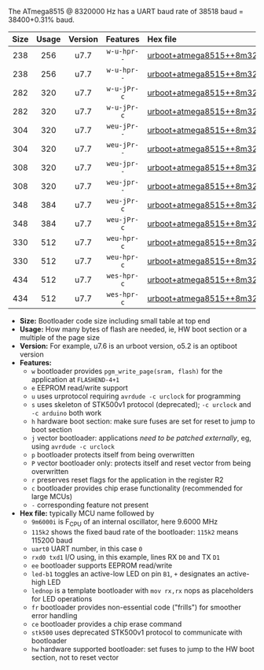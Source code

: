 The ATmega8515 @ 8320000 Hz has a UART baud rate of 38518 baud = 38400+0.31% baud.

|Size|Usage|Version|Features|Hex file|
|:-:|:-:|:-:|:-:|:--|
|238|256|u7.7|`w-u-hpr--`|[urboot+atmega8515++8m3200i+++38k4_uart0_rxd0_txd1_led+b0_fr_hw.hex](https://raw.githubusercontent.com/stefanrueger/urboot.hex/main/mcus/atmega8515/internal_oscillator/fint++8m3200_Hz/br+++38k4_bps/urboot+atmega8515++8m3200i+++38k4_uart0_rxd0_txd1_led+b0_fr_hw.hex)|
|238|256|u7.7|`w-u-hpr--`|[urboot+atmega8515++8m3200i+++38k4_uart0_rxd0_txd1_lednop_fr_hw.hex](https://raw.githubusercontent.com/stefanrueger/urboot.hex/main/mcus/atmega8515/internal_oscillator/fint++8m3200_Hz/br+++38k4_bps/urboot+atmega8515++8m3200i+++38k4_uart0_rxd0_txd1_lednop_fr_hw.hex)|
|282|320|u7.7|`w-u-jPr-c`|[urboot+atmega8515++8m3200i+++38k4_uart0_rxd0_txd1_led+b0_fr_ce.hex](https://raw.githubusercontent.com/stefanrueger/urboot.hex/main/mcus/atmega8515/internal_oscillator/fint++8m3200_Hz/br+++38k4_bps/urboot+atmega8515++8m3200i+++38k4_uart0_rxd0_txd1_led+b0_fr_ce.hex)|
|282|320|u7.7|`w-u-jPr-c`|[urboot+atmega8515++8m3200i+++38k4_uart0_rxd0_txd1_lednop_fr_ce.hex](https://raw.githubusercontent.com/stefanrueger/urboot.hex/main/mcus/atmega8515/internal_oscillator/fint++8m3200_Hz/br+++38k4_bps/urboot+atmega8515++8m3200i+++38k4_uart0_rxd0_txd1_lednop_fr_ce.hex)|
|304|320|u7.7|`weu-jPr--`|[urboot+atmega8515++8m3200i+++38k4_uart0_rxd0_txd1_ee_led+b0.hex](https://raw.githubusercontent.com/stefanrueger/urboot.hex/main/mcus/atmega8515/internal_oscillator/fint++8m3200_Hz/br+++38k4_bps/urboot+atmega8515++8m3200i+++38k4_uart0_rxd0_txd1_ee_led+b0.hex)|
|304|320|u7.7|`weu-jPr--`|[urboot+atmega8515++8m3200i+++38k4_uart0_rxd0_txd1_ee_lednop.hex](https://raw.githubusercontent.com/stefanrueger/urboot.hex/main/mcus/atmega8515/internal_oscillator/fint++8m3200_Hz/br+++38k4_bps/urboot+atmega8515++8m3200i+++38k4_uart0_rxd0_txd1_ee_lednop.hex)|
|308|320|u7.7|`weu-jpr--`|[urboot+atmega8515++8m3200i+++38k4_uart0_rxd0_txd1_ee_led+b0_fr.hex](https://raw.githubusercontent.com/stefanrueger/urboot.hex/main/mcus/atmega8515/internal_oscillator/fint++8m3200_Hz/br+++38k4_bps/urboot+atmega8515++8m3200i+++38k4_uart0_rxd0_txd1_ee_led+b0_fr.hex)|
|308|320|u7.7|`weu-jpr--`|[urboot+atmega8515++8m3200i+++38k4_uart0_rxd0_txd1_ee_lednop_fr.hex](https://raw.githubusercontent.com/stefanrueger/urboot.hex/main/mcus/atmega8515/internal_oscillator/fint++8m3200_Hz/br+++38k4_bps/urboot+atmega8515++8m3200i+++38k4_uart0_rxd0_txd1_ee_lednop_fr.hex)|
|348|384|u7.7|`weu-jPr-c`|[urboot+atmega8515++8m3200i+++38k4_uart0_rxd0_txd1_ee_led+b0_fr_ce.hex](https://raw.githubusercontent.com/stefanrueger/urboot.hex/main/mcus/atmega8515/internal_oscillator/fint++8m3200_Hz/br+++38k4_bps/urboot+atmega8515++8m3200i+++38k4_uart0_rxd0_txd1_ee_led+b0_fr_ce.hex)|
|348|384|u7.7|`weu-jPr-c`|[urboot+atmega8515++8m3200i+++38k4_uart0_rxd0_txd1_ee_lednop_fr_ce.hex](https://raw.githubusercontent.com/stefanrueger/urboot.hex/main/mcus/atmega8515/internal_oscillator/fint++8m3200_Hz/br+++38k4_bps/urboot+atmega8515++8m3200i+++38k4_uart0_rxd0_txd1_ee_lednop_fr_ce.hex)|
|330|512|u7.7|`weu-hpr-c`|[urboot+atmega8515++8m3200i+++38k4_uart0_rxd0_txd1_ee_led+b0_fr_ce_hw.hex](https://raw.githubusercontent.com/stefanrueger/urboot.hex/main/mcus/atmega8515/internal_oscillator/fint++8m3200_Hz/br+++38k4_bps/urboot+atmega8515++8m3200i+++38k4_uart0_rxd0_txd1_ee_led+b0_fr_ce_hw.hex)|
|330|512|u7.7|`weu-hpr-c`|[urboot+atmega8515++8m3200i+++38k4_uart0_rxd0_txd1_ee_lednop_fr_ce_hw.hex](https://raw.githubusercontent.com/stefanrueger/urboot.hex/main/mcus/atmega8515/internal_oscillator/fint++8m3200_Hz/br+++38k4_bps/urboot+atmega8515++8m3200i+++38k4_uart0_rxd0_txd1_ee_lednop_fr_ce_hw.hex)|
|434|512|u7.7|`wes-hpr-c`|[urboot+atmega8515++8m3200i+++38k4_uart0_rxd0_txd1_ee_led+b0_fr_ce_stk500_hw.hex](https://raw.githubusercontent.com/stefanrueger/urboot.hex/main/mcus/atmega8515/internal_oscillator/fint++8m3200_Hz/br+++38k4_bps/urboot+atmega8515++8m3200i+++38k4_uart0_rxd0_txd1_ee_led+b0_fr_ce_stk500_hw.hex)|
|434|512|u7.7|`wes-hpr-c`|[urboot+atmega8515++8m3200i+++38k4_uart0_rxd0_txd1_ee_lednop_fr_ce_stk500_hw.hex](https://raw.githubusercontent.com/stefanrueger/urboot.hex/main/mcus/atmega8515/internal_oscillator/fint++8m3200_Hz/br+++38k4_bps/urboot+atmega8515++8m3200i+++38k4_uart0_rxd0_txd1_ee_lednop_fr_ce_stk500_hw.hex)|

- **Size:** Bootloader code size including small table at top end
- **Usage:** How many bytes of flash are needed, ie, HW boot section or a multiple of the page size
- **Version:** For example, u7.6 is an urboot version, o5.2 is an optiboot version
- **Features:**
  + `w` bootloader provides `pgm_write_page(sram, flash)` for the application at `FLASHEND-4+1`
  + `e` EEPROM read/write support
  + `u` uses urprotocol requiring `avrdude -c urclock` for programming
  + `s` uses skeleton of STK500v1 protocol (deprecated); `-c urclock` and `-c arduino` both work
  + `h` hardware boot section: make sure fuses are set for reset to jump to boot section
  + `j` vector bootloader: applications *need to be patched externally*, eg, using `avrdude -c urclock`
  + `p` bootloader protects itself from being overwritten
  + `P` vector bootloader only: protects itself and reset vector from being overwritten
  + `r` preserves reset flags for the application in the register R2
  + `c` bootloader provides chip erase functionality (recommended for large MCUs)
  + `-` corresponding feature not present
- **Hex file:** typically MCU name followed by
  + `9m6000i` is F<sub>CPU</sub> of an internal oscillator, here 9.6000 MHz
  + `115k2` shows the fixed baud rate of the bootloader: `115k2` means 115200 baud
  + `uart0` UART number, in this case `0`
  + `rxd0 txd1` I/O using, in this example, lines RX `D0` and TX `D1`
  + `ee` bootloader supports EEPROM read/write
  + `led-b1` toggles an active-low LED on pin `B1`, `+` designates an active-high LED
  + `lednop` is a template bootloader with `mov rx,rx` nops as placeholders for LED operations
  + `fr` bootloader provides non-essential code ("frills") for smoother error handling
  + `ce` bootloader provides a chip erase command
  + `stk500` uses deprecated STK500v1 protocol to communicate with bootloader
  + `hw` hardware supported bootloader: set fuses to jump to the HW boot section, not to reset vector
